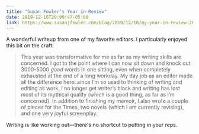 ```yaml
---
title: "Susan Fowler’s Year in Review"
date: 2019-12-16T20:00:47-05:00
link: https://www.susanjfowler.com/blog/2019/12/10/my-year-in-review-2019
---
```


A wonderful writeup from one of my favorite editors. I particularly enjoyed this bit on the craft: 

> This year was transformative for me as far as my writing skills are concerned. I got to the point where I can now sit down and knock out 3000-5000 *good* words in one sitting, even when completely exhausted at the end of a long workday. My day job as an editor made all the difference here: since I’m so used to thinking of writing and editing as work, I no longer get writer’s block and writing has lost most of its mythical quality (which is a good thing, as far as I’m concerned). In addition to finishing my memoir, I also wrote a couple of pieces for the Times, two novels (which I am currently revising), and one very joyful screenplay. 

Writing is like working out—there's no shortcut to putting in your reps. 